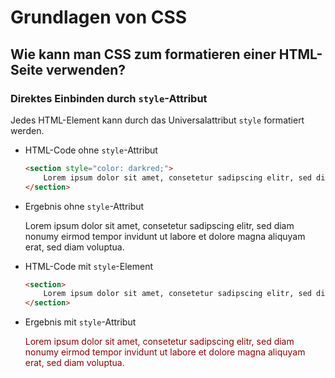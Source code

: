 # Grundlagen von CSS

## Wie kann man CSS zum formatieren einer HTML-Seite verwenden?

### Direktes Einbinden durch `style`-Attribut

Jedes HTML-Element kann durch das Universalattribut `style` formatiert werden.

* HTML-Code ohne `style`-Attribut  
    ```html
    <section style="color: darkred;"> 
        Lorem ipsum dolor sit amet, consetetur sadipscing elitr, sed diam nonumy eirmod tempor invidunt ut labore et dolore magna aliquyam erat, sed diam voluptua. 
    </section>
    ```

* Ergebnis ohne `style`-Attribut  
    <section> 
    Lorem ipsum dolor sit amet, consetetur sadipscing elitr, sed diam nonumy eirmod tempor invidunt ut labore et dolore magna aliquyam erat, sed diam voluptua. 
</section>

* HTML-Code mit `style`-Element  
    ```html
    <section> 
        Lorem ipsum dolor sit amet, consetetur sadipscing elitr, sed diam nonumy eirmod tempor invidunt ut labore et dolore magna aliquyam erat, sed diam voluptua. 
    </section>
    ```
    
* Ergebnis mit `style`-Attribut  
    <section style="color: darkred;"> 
    Lorem ipsum dolor sit amet, consetetur sadipscing elitr, sed diam nonumy eirmod tempor invidunt ut labore et dolore magna aliquyam erat, sed diam voluptua. 
</section>



